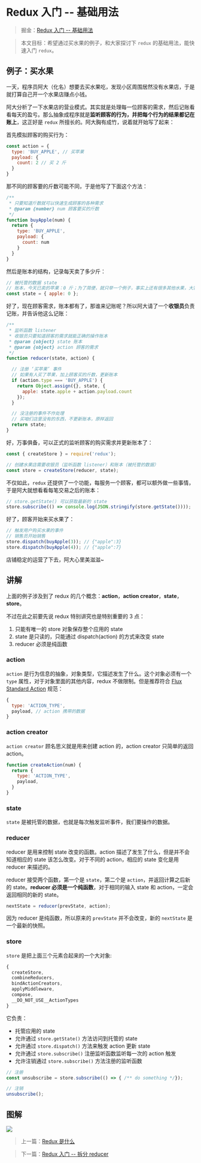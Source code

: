 # Redux 入门 -- 基础用法

> 掘金：[Redux 入门 -- 基础用法](https://juejin.im/post/5ad466f15188255c27226796)

> 本文目标：希望通过买水果的例子，和大家探讨下 `redux` 的基础用法，能快速入门 `redux`。

## 例子：买水果

一天，程序员阿大（化名）想要去买水果吃，发现小区周围居然没有水果店，于是就打算自己开一个水果店赚点小钱。

阿大分析了一下水果店的营业模式。其实就是处理每一位顾客的需求，然后记账看看每天的盈亏。那么抽象成程序就是**监听顾客的行为，并把每个行为的结果都记在账上**，这正好是 `redux` 所擅长的。阿大胸有成竹，说着就开始写了起来：

首先模拟顾客的购买行为：

```js
const action = {
  type: 'BUY_APPLE', // 买苹果
  payload: {
    count: 2 // 买 2 斤
  }
}
```

那不同的顾客要的斤数可能不同，于是他写了下面这个方法：

```js
/**
 * 只要知道斤数就可以快速生成顾客的各种需求
 * @param {number} num 顾客要买的斤数 
 */
function buyApple(num) {
  return {
    type: 'BUY_APPLE',
    payload: {
      count: num
    }
  }
}
```

然后是账本的结构，记录每天卖了多少斤：

```js
// 被托管的数据 state
// 账本，今天已卖的苹果：0 斤；为了简便，就只举一个例子，事实上还有很多其他水果，大家自行脑补
const state = { apple: 0 }; 
```

好了，现在顾客需求，账本都有了，那谁来记账呢？所以阿大请了一个**收银员**负责记账，并告诉他这么记账：

```js
/**
 * 监听函数 listener
 * 收银员只要知道顾客的需求就能正确的操作账本
 * @param {object} state 账本
 * @param {object} action 顾客的需求
 */
function reducer(state, action) {

  // 注册 ‘买苹果’ 事件
  // 如果有人买了苹果，加上顾客买的斤数，更新账本
  if (action.type === 'BUY_APPLE') {
    return Object.assign({}, state, {
      apple: state.apple + action.payload.count
    });
  }

  // 没注册的事件不作处理
  // 买咱们店里没有的东西，不更新账本，原样返回
  return state;
}
```

好，万事俱备，可以正式的监听顾客的购买需求并更新账本了：

```js
const { createStore } = require('redux');

// 创建水果店需要收银员（监听函数 listener）和账本（被托管的数据）
const store = createStore(reducer, state);
```

不仅如此，`redux` 还提供了一个功能，每服务一个顾客，都可以额外做一些事情，于是阿大就想看看每笔交易之后的账本：

```js
// store.getState() 可以获取最新的 state
store.subscribe(() => console.log(JSON.stringify(store.getState())));
```

好了，顾客开始来买水果了：

```js
// 触发用户购买水果的事件
// 销售员开始销售
store.dispatch(buyApple(3)); // {"apple":3}
store.dispatch(buyApple(4)); // {"apple":7}
```

店铺稳定的运营了下去，阿大心里美滋滋~

## 讲解

上面的例子涉及到了 redux 的几个概念：**action**，**action creator**，**state**，**store**。

不过在此之前要先说 redux 特别讲究也是特别重要的 3 点：

1. 只能有唯一的 store 对象保存整个应用的 state
2. state 是只读的，只能通过 dispatch(action) 的方式来改变 state
3. reducer 必须是纯函数

### action

`action` 是行为信息的抽象，对象类型，它描述发生了什么。这个对象必须有一个 `type` 属性，对于对象里面的其他内容，redux 不做限制。但是推荐符合 [Flux Standard Action](https://github.com/redux-utilities/flux-standard-action) 规范：

```js
{
  type: 'ACTION_TYPE',
  payload, // action 携带的数据
}
```

### action creator

`action creator` 顾名思义就是用来创建 action 的，action creator 只简单的返回 action。

```js
function createAction(num) {
  return {
    type: 'ACTION_TYPE',
    payload,
  }
}
```

### state

`state` 是被托管的数据，也就是每次触发监听事件，我们要操作的数据。

### reducer

reducer 是用来控制 state 改变的函数。action 描述了发生了什么，但是并不会知道相应的 state 该怎么改变。对于不同的 action，相应的 state 变化是用 reducer 来描述的。

reducer 接受两个函数，第一个是 `state`，第二个是 `action`，并返回计算之后新的 state。**reducer 必须是一个纯函数**，对于相同的输入 state 和 action，一定会返回相同的新的 state。

```js
nextState = reducer(prevState, action);
```

因为 reducer 是纯函数，所以原来的 `prevState` 并不会改变，新的 `nextState` 是一个最新的快照。

### store

`store` 是把上面三个元素合起来的一个大对象:

```js
{
  createStore,
  combineReducers,
  bindActionCreators,
  applyMiddleware,
  compose,
  __DO_NOT_USE__ActionTypes
}
```

它负责：

* 托管应用的 state
* 允许通过 `store.getState()` 方法访问到托管的 state
* 允许通过 `store.dispatch()` 方法来触发 action 更新 state
* 允许通过 `store.subscribe()` 注册监听函数监听每一次的 action 触发
* 允许注销通过 `store.subscribe()` 方法注册的监听函数

```js
// 注册
const unsubscribe = store.subscribe(() => { /** do something */});

// 注销
unsubscribe();
```

## 图解

![](http://ox12mie1c.bkt.clouddn.com/DEMO1.png?imageView2/0/q/75%7Cwatermark/2/text/6Zi_5biM/font/5b6u6L2v6ZuF6buR/fontsize/320/fill/I0ZGRkZGRg==/dissolve/50/gravity/SouthEast/dx/20/dy/20%7Cimageslim)

> 上一篇：[Redux 是什么](https://juejin.im/post/5adee1d9f265da0b9347f32f)

> 下一篇：[Redux 入门 -- 拆分 reducer](https://juejin.im/post/5ad56db7518825558c47ec91)